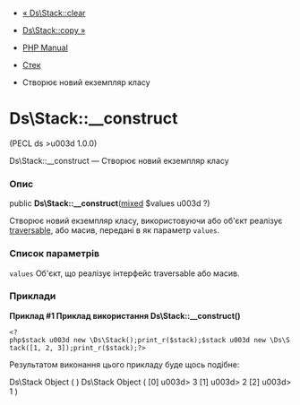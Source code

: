 - [« Ds\Stack::clear](ds-stack.clear.md)
- [Ds\Stack::copy »](ds-stack.copy.md)

- [PHP Manual](index.md)
- [Стек](class.ds-stack.md)
- Створює новий екземпляр класу

# Ds\Stack::\_\_construct

(PECL ds \>u003d 1.0.0)

Ds\Stack::\_\_construct — Створює новий екземпляр класу

### Опис

public
**Ds\Stack::\_\_construct**([mixed](language.types.declarations.md#language.types.declarations.mixed)
$values u003d ?)

Створює новий екземпляр класу, використовуючи або об'єкт реалізує
[traversable](class.traversable.md), або масив, передані в
як параметр `values`.

### Список параметрів

`values`
Об'єкт, що реалізує інтерфейс traversable або масив.

### Приклади

**Приклад #1 Приклад використання **Ds\Stack::\_\_construct()****

` <?php$stack u003d new \Ds\Stack();print_r($stack);$stack u003d new \Ds\Stack([1, 2, 3]);print_r($stack);?> `

Результатом виконання цього прикладу буде щось подібне:

Ds\Stack Object
(
)
Ds\Stack Object
(
[0] u003d> 3
[1] u003d> 2
[2] u003d> 1
)
